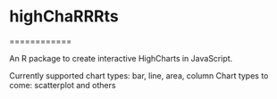# highChaRRRts
============

An R package to create interactive HighCharts in JavaScript. 

Currently supported chart types: bar, line, area, column
Chart types to come: scatterplot and others